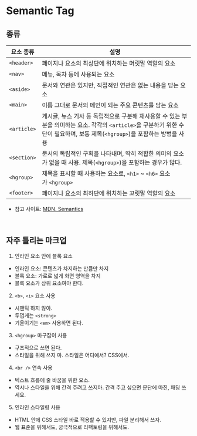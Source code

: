 # Semantic Tag

## 종류

| 요소 종류   | 설명                                                                                                                                                                           |
| ----------- | ------------------------------------------------------------------------------------------------------------------------------------------------------------------------------ |
| `<header>`  | 페이지나 요소의 최상단에 위치하는 머릿말 역할의 요소                                                                                                                           |
| `<nav>`     | 메뉴, 목차 등에 사용되는 요소                                                                                                                                                  |
| `<aside>`   | 문서와 연관은 있지만, 직접적인 연관은 없는 내용을 담는 요소                                                                                                                    |
| `<main>`    | 이름 그대로 문서의 메인이 되는 주요 콘텐츠를 담는 요소                                                                                                                         |
| `<article>` | 게시글, 뉴스 기사 등 독립적으로 구분해 재사용할 수 있는 부분을 의미하는 요소. 각각의 `<article>`을 구분하기 위한 수단이 필요하며, 보통 제목(`<hgroup>`)을 포함하는 방법을 사용 |
| `<section>` | 문서의 독립적인 구획을 나타내며, 딱히 적합한 의미의 요소가 없을 때 사용. 제목(`<hgroup>`)을 포함하는 경우가 많다.                                                              |
| `<hgroup>`  | 제목을 표시할 때 사용하는 요소로, `<h1>` ~ `<h6>` 요소가 `<hgroup>`                                                                                                            |
| `<footer>`  | 페이지나 요소의 최하단에 위치하는 꼬릿말 역할의 요소                                                                                                                           |

- 참고 사이트: [MDN. Semantics](https://developer.mozilla.org/ko/docs/Glossary/Semantics)

<br>

## 자주 틀리는 마크업

1. 인라인 요소 안에 블록 요소

- 인라인 요소: 콘텐츠가 차지하는 만큼만 차지
- 블록 요소: 가로로 넓게 화면 영역을 차지
- 블록 요소가 상위 요소여야 한다.

2. `<b>`, `<i>` 요소 사용

- 시맨틱 하지 않아.
- 두껍게는 `<strong>`
- 기울이기는 `<em>` 사용하면 된다.

3. `<hgroup>` 마구잡이 사용

- 구조적으로 쓰면 된다.
- 스타일을 위해 쓰지 마. 스타일은 어디에서? CSS에서.

4. `<br />` 연속 사용

- 텍스트 흐름에 줄 바꿈을 위한 요소.
- 역시나 스타일을 위해 간격 주려고 쓰지마. 간격 주고 싶으면 문단에 마진, 패딩 쓰세요.

5. 인라인 스타일링 사용

- HTML 안에 CSS 스타일 바로 적용할 수 있지만, 파일 분리해서 쓰자.
- 웹 표준을 위해서도, 궁극적으로 리팩토링을 위해서도.
